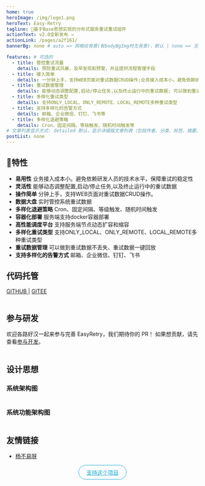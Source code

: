 ```yaml
---
home: true
heroImage: /img/logo1.png
heroText: Easy-Retry
tagline: 🚀基于Base思想实现的分布式服务重试重试组件
actionText: ️v2.0全新发布 →
actionLink: /pages/a2f161/
bannerBg: none # auto => 网格纹背景(有bodyBgImg时无背景)，默认 | none => 无 | '大图地址' | background: 自定义背景样式       提示：如发现文本颜色不适应你的背景时可以到palette.styl修改$bannerTextColor变量

features: # 可选的
  - title: 管控重试流量
    details: 预防重试风暴，及早发现和预警，并且提供流程管理手段
  - title: 接入简单
    details: 一分钟上手，支持WEB页面对重试数据CRUD操作;业务接入成本小。避免依赖研发人员的技术水平，保障重试的稳定性
  - title: 重试数据管理
    details: 能够动态调整配置,启动/停止任务,以及终止运行中的重试数据; 可以做到重试数据不丢失、重试数据一键回放
  - title: 多样化重试类型
    details: 支持ONLY_LOCAL、ONLY_REMOTE、LOCAL_REMOTE多种重试类型
  - title: 支持多样化的告警方式
    details: 邮箱、企业微信、钉钉、飞书等
  - title: 多样化退避策略
    details: Cron、固定间隔、等级触发、随机时间触发等
# 文章列表显示方式: detailed 默认，显示详细版文章列表（包括作者、分类、标签、摘要、分页等）| simple => 显示简约版文章列表（仅标题和日期）| none 不显示文章列表
postList: none
---
```


## 📌特性
* **易用性**
  业务接入成本小。避免依赖研发人员的技术水平，保障重试的稳定性
* **灵活性**
  能够动态调整配置,启动/停止任务,以及终止运行中的重试数据
* **操作简单**
  分钟上手，支持WEB页面对重试数据CRUD操作。
* **数据大盘**
  实时管控系统重试数据
* **多样化退避策略**
  Cron、固定间隔、等级触发、随机时间触发
* **容器化部署**
  服务端支持docker容器部署
* **高性能调度平台**
  支持服务端节点动态扩容和缩容
* **多样化重试类型**
  支持ONLY_LOCAL、ONLY_REMOTE、LOCAL_REMOTE多种重试类型
* **重试数据管理**
  可以做到重试数据不丢失、重试数据一键回放
* **支持多样化的告警方式**
  邮箱、企业微信、钉钉、飞书
  
<Notice />

## 代码托管
<a href="https://github.com/aizuda/easy-retry" target="_blank">
  GITHUB
</a>
|
<a href="https://gitee.com/aizuda/easy-retry" target="_blank">
  GITEE
</a>

<br/>
<br/>

## 参与研发
欢迎各路好汉一起来参与完善 EasyRetry，我们期待你的 PR！
如果想贡献，请先查看[参与开发](/pages/5f5ef0/)。
<br/>
<br/>

## 设计思想 
### 系统架构图

<img :src="$withBase('/img/系统架构图- 2.0.png')" class="no-zoom" style="zoom: 100%;">

### 系统功能架构图
<img :src="$withBase('/img/系统功能架构图-v2.0.png')" class="no-zoom" style="zoom: 100%;">

[comment]: <> (## aizuda组织成员)

[comment]: <> (<br/>)

## 友情链接
* [杨不易呀](https://yby6.com/)

<p align="center">
  <a class="become-sponsor" href="/pages/793dcb/">支持这个项目</a>
</p>

<style>
.become-sponsor {
  padding: 8px 20px;
  display: inline-block;
  color: #11a8cd;
  border-radius: 30px;
  box-sizing: border-box;
  border: 1px solid #11a8cd;
}
.icon-img-container {
  display: flex;
  align-items: center;
  pointer-events: none;
}
.icon-image{
  width: 30px;
  height: 30px;
}
.icon-text{
  margin-left: 10px;
}
.git-icon-image img{
  display: inline-block;
  vertical-align: middle;
  margin-left: 40px;
  pointer-events: none;
}
</style>

<br/>

<!-- AD -->
<div class="wwads-cn wwads-horizontal page-wwads" data-id="136"></div>
<style>
  .page-wwads{
    width:100%!important;
    min-height: 0;
    margin: 0;
  }
  .page-wwads .wwads-img img{
    width:80px!important;
  }
  .page-wwads .wwads-poweredby{
    width: 40px;
    position: absolute;
    right: 25px;
    bottom: 3px;
  }
  .wwads-content .wwads-text, .page-wwads .wwads-text{
    height: 100%;
    padding-top: 5px;
    display: block;
  }
</style>
